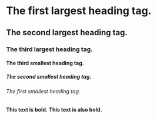 # The first largest heading tag.
## The second largest heading tag.
### The third largest heading tag.
#### The third smallest heading tag.
##### The second smallest heading tag.
###### The first smallest heading tag.

**This text is bold.**
__This text is also bold.__